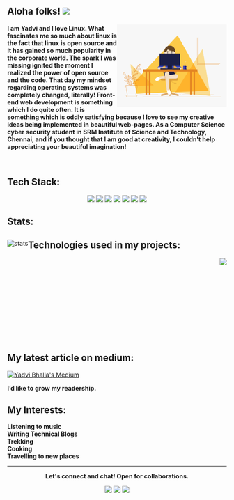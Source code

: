 
<!--
**yadvi12/yadvi12** is a ✨ _special_ ✨ repository because its `README.md` (this file) appears on your GitHub profile.

Here are some ideas to get you started:

- 🔭 I’m currently working on ...
- 🌱 I’m currently learning ...
- 👯 I’m looking to collaborate on ...
- 🤔 I’m looking for help with ...
- 💬 Ask me about ...
- 📫 How to reach me: ...
- 😄 Pronouns: ...
- ⚡ Fun fact: ...
-->

## Aloha folks! <img src="https://raw.githubusercontent.com/MartinHeinz/MartinHeinz/master/wave.gif" width="30px">

<div>
<div align = "center">
 <img align ="right" width="50%" height="50%" src="code.gif" alt="">
</div>
 

<b><p align = "left">I am Yadvi and I love Linux. What fascinates me so much about linux is the fact that linux is open source and it has gained so much popularity in the corporate world. The spark I was missing ignited the moment I realized the power of open source and the code. That day my mindset regarding operating systems was completely changed, literally! Front-end web development is something which I do quite often. It is something which is oddly satisfying because I love to see my creative ideas being implemented in beautiful web-pages. As a Computer Science cyber security student in SRM Institute of Science and Technology, Chennai, and if you thought that I am good at creativity, I couldn't help appreciating your beautiful imagination!</p></b>
</div>
<br>

## Tech Stack:

<p align="center">
  
   
   <img src="https://img.shields.io/badge/OS-Linux-informational?style=flat&logo=Linux&logoColor=white&color=2bbc8a">
   <img src="https://img.shields.io/badge/Cloud-AWS-informational?style=flat&logo=Cloud&logoColor=white&color=2bbc8a">
  <img src="https://img.shields.io/badge/Web Tech-MERN STACK-informational?style=flat&logo=CSS3&logoColor=white&color=2bbc8a">
  <img src="https://img.shields.io/badge/Language-C-informational?style=flat&logo=C&logoColor=white&color=2bbc8a">
  <img src="https://img.shields.io/badge/Language-Python-informational?style=flat&logo=Python&logoColor=white&color=2bbc8a">
  <img src="https://img.shields.io/badge/Tech-Docker-informational?style=flat&logo=Docker&logoColor=white&color=2bbc8a">
  <img src="https://img.shields.io/badge/OS-RHEL 8-informational?style=flat&logo=Linux&logoColor=white&color=2bbc8a">
  
  </p>
  

 
## Stats:
  
  <div>
<p align="left">
  
  <img align="left" src="https://github-readme-stats.vercel.app/api?username=yadvi12&show_icons=true&theme=nord" alt="stats">
  </p>
  

## Technologies used in my projects:

  <p align="right">
 
  <img align="right" src="https://github-readme-stats.vercel.app/api/top-langs/?username=yadvi12&layout=compact)">
  </p>
  
  </div>
  <br>
  <br>
  <br>
    <br>
  <br>
  <br>
    <br>
  <br>
  <br>
    <br>
  <br>
  
  
## My latest article on medium:

[![Yadvi Bhalla's Medium](https://github-readme-medium.vercel.app/?username=iivday21)](https://iivday21.medium.com/)

**I’d like to grow my readership.**
  
  ## My Interests:

<p align="center">

  <b>Listening to music</b><br />
  <b>Writing Technical Blogs</b><br />
  <b>Trekking</b><br />
  <b>Cooking</b><br />
  <b>Travelling to new places</b>
<hr>
<p align="center">
  <b>Let's connect and chat! Open for collaborations.</b>

  <p align="center">
    <a href="https://twitter.com/ivday21" alt="Twitter"><img src="https://raw.githubusercontent.com/jayehernandez/jayehernandez/3f5402efef9a0ae89211a6e04609558e862ca616/readme/twitter-fill.svg"></a>
    <a href="https://www.linkedin.com/in/yadvibhalla1210" alt="Linkedin"><img src="https://raw.githubusercontent.com/jayehernandez/jayehernandez/3f5402efef9a0ae89211a6e04609558e862ca616/readme/linkedin-fill.svg"></a>
    <a href="mailto:yadvibhalla2002@gmail.com" alt="Contact me"><img src="https://raw.githubusercontent.com/jayehernandez/jayehernandez/3f5402efef9a0ae89211a6e04609558e862ca616/readme/mail-fill.svg"></a>
    
  </p>

 
</p>

